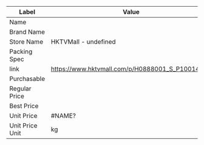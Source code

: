 | Label           | Value                                           |
| --------------- | ----------------------------------------------- |
| Name            |                                                 |
| Brand Name      |                                                 |
| Store Name      | HKTVMall - undefined                            |
| Packing Spec    |                                                 |
| link            | https://www.hktvmall.com/p/H0888001_S_P10014683 |
| Purchasable     |                                                 |
| Regular Price   |                                                 |
| Best Price      |                                                 |
| Unit Price      | #NAME?                                          |
| Unit Price Unit | kg                                              |
